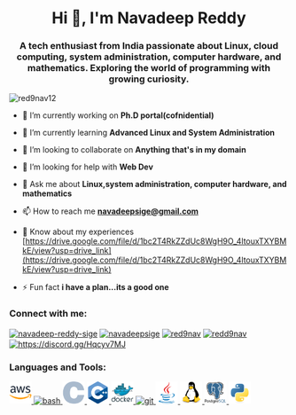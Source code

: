 <h1 align="center">Hi 👋, I'm Navadeep Reddy</h1>
<h3 align="center">A tech enthusiast from India passionate about Linux, cloud computing, system administration, computer hardware, and mathematics. Exploring the world of programming with growing curiosity.</h3>

<p align="left"> <img src="https://komarev.com/ghpvc/?username=red9nav12&label=Profile%20views&color=0e75b6&style=flat" alt="red9nav12" /> </p>

- 🔭 I’m currently working on **Ph.D portal(cofnidential)**

- 🌱 I’m currently learning **Advanced Linux and System Administration**

- 👯 I’m looking to collaborate on **Anything that's in my domain**

- 🤝 I’m looking for help with **Web Dev**

- 💬 Ask me about **Linux,system administration, computer hardware, and mathematics**

- 📫 How to reach me **navadeepsige@gmail.com**

- 📄 Know about my experiences [https://drive.google.com/file/d/1bc2T4RkZZdUc8WgH9O_4ltouxTXYBMkE/view?usp=drive_link](https://drive.google.com/file/d/1bc2T4RkZZdUc8WgH9O_4ltouxTXYBMkE/view?usp=drive_link)

- ⚡ Fun fact **i have a plan...its a good one**

<h3 align="left">Connect with me:</h3>
<p align="left">
<a href="https://linkedin.com/in/navadeep-reddy-sige" target="blank"><img align="center" src="https://raw.githubusercontent.com/rahuldkjain/github-profile-readme-generator/master/src/images/icons/Social/linked-in-alt.svg" alt="navadeep-reddy-sige" height="30" width="40" /></a>
<a href="https://www.hackerrank.com/navadeepsige" target="blank"><img align="center" src="https://raw.githubusercontent.com/rahuldkjain/github-profile-readme-generator/master/src/images/icons/Social/hackerrank.svg" alt="navadeepsige" height="30" width="40" /></a>
<a href="https://codeforces.com/profile/red9nav" target="blank"><img align="center" src="https://raw.githubusercontent.com/rahuldkjain/github-profile-readme-generator/master/src/images/icons/Social/codeforces.svg" alt="red9nav" height="30" width="40" /></a>
<a href="https://www.leetcode.com/redd9nav" target="blank"><img align="center" src="https://raw.githubusercontent.com/rahuldkjain/github-profile-readme-generator/master/src/images/icons/Social/leet-code.svg" alt="redd9nav" height="30" width="40" /></a>
<a href="https://discord.gg/https://discord.gg/Hqcyv7MJ" target="blank"><img align="center" src="https://raw.githubusercontent.com/rahuldkjain/github-profile-readme-generator/master/src/images/icons/Social/discord.svg" alt="https://discord.gg/Hqcyv7MJ" height="30" width="40" /></a>
</p>

<h3 align="left">Languages and Tools:</h3>
<p align="left"> <a href="https://aws.amazon.com" target="_blank" rel="noreferrer"> <img src="https://raw.githubusercontent.com/devicons/devicon/master/icons/amazonwebservices/amazonwebservices-original-wordmark.svg" alt="aws" width="40" height="40"/> </a> <a href="https://www.gnu.org/software/bash/" target="_blank" rel="noreferrer"> <img src="https://www.vectorlogo.zone/logos/gnu_bash/gnu_bash-icon.svg" alt="bash" width="40" height="40"/> </a> <a href="https://www.cprogramming.com/" target="_blank" rel="noreferrer"> <img src="https://raw.githubusercontent.com/devicons/devicon/master/icons/c/c-original.svg" alt="c" width="40" height="40"/> </a> <a href="https://www.w3schools.com/cpp/" target="_blank" rel="noreferrer"> <img src="https://raw.githubusercontent.com/devicons/devicon/master/icons/cplusplus/cplusplus-original.svg" alt="cplusplus" width="40" height="40"/> </a> <a href="https://www.docker.com/" target="_blank" rel="noreferrer"> <img src="https://raw.githubusercontent.com/devicons/devicon/master/icons/docker/docker-original-wordmark.svg" alt="docker" width="40" height="40"/> </a> <a href="https://git-scm.com/" target="_blank" rel="noreferrer"> <img src="https://www.vectorlogo.zone/logos/git-scm/git-scm-icon.svg" alt="git" width="40" height="40"/> </a> <a href="https://www.java.com" target="_blank" rel="noreferrer"> <img src="https://raw.githubusercontent.com/devicons/devicon/master/icons/java/java-original.svg" alt="java" width="40" height="40"/> </a> <a href="https://www.linux.org/" target="_blank" rel="noreferrer"> <img src="https://raw.githubusercontent.com/devicons/devicon/master/icons/linux/linux-original.svg" alt="linux" width="40" height="40"/> </a> <a href="https://www.postgresql.org" target="_blank" rel="noreferrer"> <img src="https://raw.githubusercontent.com/devicons/devicon/master/icons/postgresql/postgresql-original-wordmark.svg" alt="postgresql" width="40" height="40"/> </a> <a href="https://www.python.org" target="_blank" rel="noreferrer"> <img src="https://raw.githubusercontent.com/devicons/devicon/master/icons/python/python-original.svg" alt="python" width="40" height="40"/> </a> </p>



